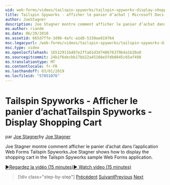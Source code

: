 ```yaml
---
uid: web-forms/videos/tailspin-spyworks/tailspin-spyworks-display-shopping-cart
title: Tailspin Spyworks - afficher le panier d’achat | Microsoft Docs
author: JoeStagner
description: Joe Stagner montre comment afficher le panier d’achat dans l’application Web Forms Tailspin Spyworks.
ms.author: riande
ms.date: 06/29/2010
ms.assetid: 665d7ffe-3d96-4afc-a1d8-5330ae819764
msc.legacyurl: /web-forms/videos/tailspin-spyworks/tailspin-spyworks-display-shopping-cart
msc.type: video
ms.openlocfilehash: 16512911b487e2ffa61d3d748676379b4a1b20a8
ms.sourcegitcommit: 24b1f6decbb17bb22a45166e5fdb0845c65af498
ms.translationtype: MT
ms.contentlocale: fr-FR
ms.lasthandoff: 03/01/2019
ms.locfileid: "57051076"
---
```

<a name="tailspin-spyworks---display-shopping-cart"></a><span data-ttu-id="5d35c-103">Tailspin Spyworks - Afficher le panier d’achat</span><span class="sxs-lookup"><span data-stu-id="5d35c-103">Tailspin Spyworks - Display Shopping Cart</span></span>
====================
<span data-ttu-id="5d35c-104">par [Joe Stagner](https://github.com/JoeStagner)</span><span class="sxs-lookup"><span data-stu-id="5d35c-104">by [Joe Stagner](https://github.com/JoeStagner)</span></span>

<span data-ttu-id="5d35c-105">Joe Stagner montre comment afficher le panier d’achat dans l’application Web Forms Tailspin Spyworks.</span><span class="sxs-lookup"><span data-stu-id="5d35c-105">Joe Stagner shows how to display the shopping cart in the Tailspin Spyworks sample Web Forms application.</span></span>

[<span data-ttu-id="5d35c-106">&#9654;Regardez la vidéo (15 minutes)</span><span class="sxs-lookup"><span data-stu-id="5d35c-106">&#9654; Watch video (15 minutes)</span></span>](https://channel9.msdn.com/Blogs/ASP-NET-Site-Videos/tailspin-spyworks-display-shopping-cart)

> [!div class="step-by-step"]
> <span data-ttu-id="5d35c-107">[Précédent](tailspin-spyworks-adding-items-to-the-shopping-cart.md)
> [Suivant](tailspin-spyworks-update-the-shopping-cart.md)</span><span class="sxs-lookup"><span data-stu-id="5d35c-107">[Previous](tailspin-spyworks-adding-items-to-the-shopping-cart.md)
[Next](tailspin-spyworks-update-the-shopping-cart.md)</span></span>
